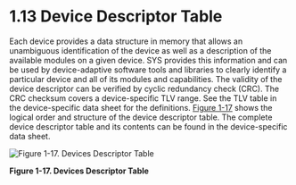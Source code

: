 # 1.13 Device Descriptor Table

Each device provides a data structure in memory that allows an unambiguous identification of the device as well as a
description of the available modules on a given device. SYS provides this information and can be used by
device-adaptive software tools and libraries to clearly identify a particular device and all of its modules and
capabilities. The validity of the device descriptor can be verified by cyclic redundancy check (CRC). The CRC checksum
covers a device-specific TLV range. See the TLV table in the device-specific data sheet for the definitions.
[Figure 1-17](#figure-1-17) shows the logical order and structure of the device descriptor table. The complete device
descriptor table and its contents can be found in the device-specific data sheet.

<a id="figure-1-17"></a>

![Figure 1-17. Devices Descriptor Table](/images/fr4xx_fr2xx_family_user_guide/figure_1-17.jpg)

**Figure 1-17. Devices Descriptor Table**